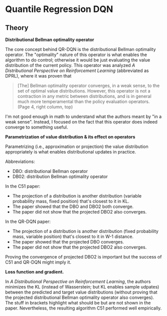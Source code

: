 # Quantile Regression DQN

## Theory

**Distributional Bellman optimality operator** 

The core concept behind QR-DQN is the distributional Bellman optimality operator. The "optimality" nature of this operator is what enables the algorithm to do control; otherwise it would be just evaluating the value distribution of the current policy. This operator was analyzed *A Distributional Perspective on Reinforcement Learning* (abbreviated as DPRL), where it was proven that 

> [The] Bellman optimality operator converges, in a weak sense, to the set of optimal value distributions. However, this operator is not a contraction in any metric between distributions, and is in general much more temperamental than the policy evaluation operators. (Page 4, right column, top)

I'm not good enough in math to understand what the authors meant by "in a weak sense". Instead, I focused on the fact that this operator does indeed converge to something useful.

**Parametrization of value distribution & its effect on operators** 

Parametrizing (i.e., approximation or projection) the value distribution appropriately is what enables distributional updates in practice. 

Abbreviations:
- DBO: distributional Bellman operator
- DB02: distribution Bellman optimality operator

In the C51 paper:

- The projection of a distribution is another distribution (variable probability mass, fixed position) that's closest to it in KL.
- The paper showed that the DBO and DBO2 both converge.
- The paper did not show that the projected DBO2 also converges. 

In the QR-DQN paper:

- The projection of a distribution is another distribution (fixed probability mass, variable position) that's closest to it in W-1 distance. 
- The paper showed that the projected DBO converges. 
- The paper did not show that the projected DBO2 also converges.

Proving the convergence of projected DBO2 is important but the success of C51 and QR-DQN might imply it.

**Loss function and gradient.** 

In *A Distributional Perspective on Reinforcement Learning*, the authors minimizes the KL (instead of Wasserstein; but KL enables sample udpates) between the predicted and target value distributions (without proving that the projected distributional Bellman optimality operator also converges). The stuff in brackets highlight what should be but are not shown in the paper. Nevertheless, the resulting algorithm C51 performed well empirically.



